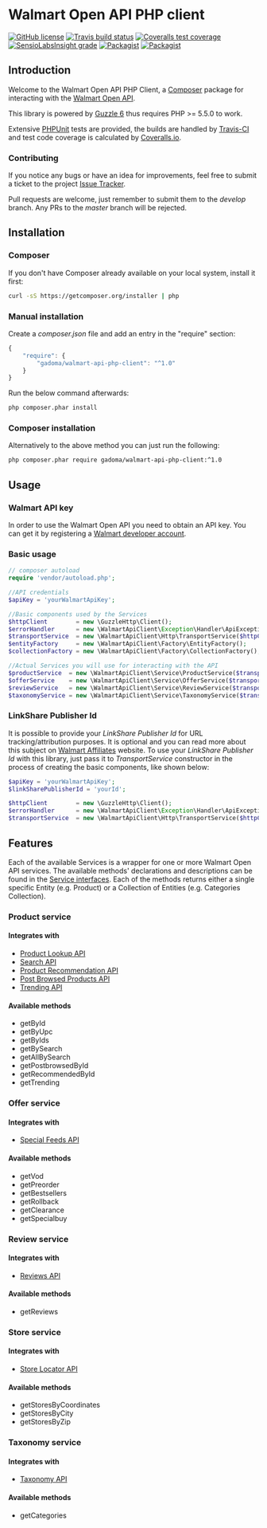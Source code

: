 # Walmart Open API PHP client

[![GitHub license](https://img.shields.io/github/license/gadoma/walmart-api-php-client.svg)](https://github.com/Gadoma/walmart-api-php-client/blob/develop/LICENSE) [![Travis build status](https://img.shields.io/travis/Gadoma/walmart-api-php-client/master.svg)](https://travis-ci.org/Gadoma/walmart-api-php-client) [![Coveralls test coverage](https://img.shields.io/coveralls/Gadoma/walmart-api-php-client/master.svg)](https://coveralls.io/github/Gadoma/walmart-api-php-client?branch=master) [![SensioLabsInsight grade](https://img.shields.io/sensiolabs/i/da616870-ae52-463f-9222-1d20482addbd.svg)](https://insight.sensiolabs.com/projects/da616870-ae52-463f-9222-1d20482addbd) [![Packagist](https://img.shields.io/packagist/v/Gadoma/walmart-api-php-client.svg?maxAge=2592000)](https://packagist.org/packages/gadoma/walmart-api-php-client) [![Packagist](https://img.shields.io/packagist/dt/Gadoma/walmart-api-php-client.svg?maxAge=2592000)](https://packagist.org/packages/gadoma/walmart-api-php-client)



## Introduction

Welcome to the Walmart Open API PHP Client, a [Composer](https://getcomposer.org/) package for interacting with the [Walmart Open API](https://developer.walmartlabs.com/). 

This library is powered by [Guzzle 6](https://github.com/guzzle/guzzle) thus requires PHP >= 5.5.0 to work.

Extensive [PHPUnit](https://github.com/sebastianbergmann/phpunit) tests are provided, the builds are handled by [Travis-CI](https://travis-ci.org) and test code coverage is calculated by [Coveralls.io](https://coveralls.io).    

### Contributing

If you notice any bugs or have an idea for improvements, feel free to submit a ticket to the project [Issue Tracker](https://github.com/Gadoma/walmart-api-php-client/issues).

Pull requests are welcome, just remember to submit them to the _develop_ branch. Any PRs to the _master_ branch will be rejected.

## Installation

### Composer

If you don't have Composer already available on your local system, install it first:

```bash
curl -sS https://getcomposer.org/installer | php
```

### Manual installation

Create a _composer.json_ file and add an entry in the "require" section:

```javascript
{
    "require": {
        "gadoma/walmart-api-php-client": "^1.0"
    }
}
```

Run the below command afterwards:

```bash
php composer.phar install
```

### Composer installation

Alternatively to the above method you can just run the following:

```bash
php composer.phar require gadoma/walmart-api-php-client:^1.0
```

## Usage

### Walmart API key

In order to use the Walmart Open API you need to obtain an API key. You can get it by registering a [Walmart developer account](https://developer.walmartlabs.com/member/register).

### Basic usage

```php
// composer autoload
require 'vendor/autoload.php';

//API credentials
$apiKey = 'yourWalmartApiKey';

//Basic components used by the Services
$httpClient        = new \GuzzleHttp\Client();
$errorHandler      = new \WalmartApiClient\Exception\Handler\ApiExceptionHandler();
$transportService  = new \WalmartApiClient\Http\TransportService($httpClient, $errorHandler, $apiKey);
$entityFactory     = new \WalmartApiClient\Factory\EntityFactory();
$collectionFactory = new \WalmartApiClient\Factory\CollectionFactory();

//Actual Services you will use for interacting with the API
$productService  = new \WalmartApiClient\Service\ProductService($transportService, $entityFactory, $collectionFactory);
$offerService    = new \WalmartApiClient\Service\OfferService($transportService, $entityFactory, $collectionFactory);
$reviewService   = new \WalmartApiClient\Service\ReviewService($transportService, $entityFactory, $collectionFactory);
$taxonomyService = new \WalmartApiClient\Service\TaxonomyService($transportService, $entityFactory, $collectionFactory);

```

### LinkShare Publisher Id

It is possible to provide your _LinkShare Publisher Id_ for URL tracking/attribution purposes. It is optional and you can read more about this subject on [Walmart Affiliates](https://affiliates.walmart.com/) website. To use your _LinkShare Publisher Id_ with this library, just pass it to _TransportService_ constructor in the process of creating the basic components, like shown below:   

```php
$apiKey = 'yourWalmartApiKey';
$linkSharePublisherId = 'yourId';

$httpClient        = new \GuzzleHttp\Client();
$errorHandler      = new \WalmartApiClient\Exception\Handler\ApiExceptionHandler();
$transportService  = new \WalmartApiClient\Http\TransportService($httpClient, $errorHandler, $apiUrl, $linkSharePublisherId);

```


## Features

Each of the available Services is a wrapper for one or more Walmart Open API services. The available methods' declarations and descriptions can be found in the [Service interfaces](https://github.com/Gadoma/walmart-api-php-client/tree/develop/src/WalmartApiClient/Service). Each of the methods returns either a single specific Entity (e.g. Product) or a Collection of Entities (e.g. Categories Collection).

### Product service

#### Integrates with

- [Product Lookup API](https://developer.walmartlabs.com/docs/read/Home)
- [Search API](https://developer.walmartlabs.com/docs/read/Search_API)
- [Product Recommendation API](https://developer.walmartlabs.com/docs/read/Product_Recommendation_API)
- [Post Browsed Products API](https://developer.walmartlabs.com/docs/read/Post_Browsed_Products_API)
- [Trending API](https://developer.walmartlabs.com/docs/read/Trending_API)

#### Available methods

- getById
- getByUpc
- getByIds
- getBySearch
- getAllBySearch
- getPostbrowsedById
- getRecommendedById
- getTrending

### Offer service

#### Integrates with

- [Special Feeds API](https://developer.walmartlabs.com/docs/read/Special_Feeds)

#### Available methods

- getVod
- getPreorder
- getBestsellers
- getRollback
- getClearance
- getSpecialbuy

### Review service

#### Integrates with

- [Reviews API](https://developer.walmartlabs.com/docs/read/Reviews_Api)

#### Available methods

- getReviews

### Store service

#### Integrates with

- [Store Locator API](https://developer.walmartlabs.com/docs/read/Store_Locator_API)

#### Available methods

- getStoresByCoordinates
- getStoresByCity
- getStoresByZip

### Taxonomy service

#### Integrates with

- [Taxonomy API](https://developer.walmartlabs.com/docs/read/Taxonomy_API)

#### Available methods

- getCategories

